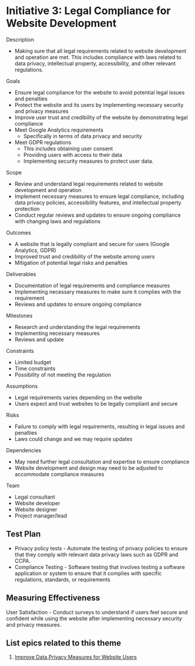 # Initiative 3: Legal Compliance for Website Development

Description
* Making sure that all legal requirements related to website development and operation are met. This includes compliance with laws related to data privacy, intellectual property, accessibility, and other relevant regulations.

Goals
* Ensure legal compliance for the website to avoid potential legal issues and penalties
* Protect the website and its users by implementing necessary security and privacy measures
* Improve user trust and credibility of the website by demonstrating legal compliance
* Meet Google Analytics requirements
  * Specifically in terms of data privacy and security
* Meet GDPR regulations
  * This includes obtaining user consent
  * Providing users with access to their data
  * Implementing security measures to protect user data.

Scope
* Review and understand legal requirements related to website development and operation
* Implement necessary measures to ensure legal compliance, including data privacy policies, accessibility features, and intellectual property protection
* Conduct regular reviews and updates to ensure ongoing compliance with changing laws and regulations

Outcomes
* A website that is legally compliant and secure for users (Google Analytics, GDPR)
* Improved trust and credibility of the website among users
* Mitigation of potential legal risks and penalties

Deliverables
* Documentation of legal requirements and compliance measures
* Implementing necessary measures to make sure it complies with the requirement
* Reviews and updates to ensure ongoing compliance

Milestones
* Research and understanding the legal requirements
* Implementing necessary measures
* Reviews and update

Constraints
* Limited budget
* Time constraints
* Possibility of not meeting the regulation

Assumptions
* Legal requirements varies depending on the website
* Users expect and trust websites to be legally compliant and secure

Risks
* Failure to comply with legal requirements, resulting in legal issues and penalties
* Laws could change and we may require updates

Dependencies
* May need further legal consultation and expertise to ensure compliance
* Website development and design may need to be adjusted to accommodate compliance measures

Team
* Legal consultant
* Website developer
* Website designer
* Project manager/lead

## Test Plan
* Privacy policy tests - Automate the testing of privacy policies to ensure that they comply with relevant data privacy laws such as GDPR and CCPA.
* Compliance Testing - Software testing that involves testing a software application or system to ensure that it complies with specific regulations, standards, or requirements

## Measuring Effectiveness
User Satisfaction - Conduct surveys to understand if users feel secure and confident while using the website after implementing necessary security and privacy measures.

## List epics related to this theme
1. [Improve Data Privacy Measures for Website Users](/documentation/theme_1/epic_3.md)